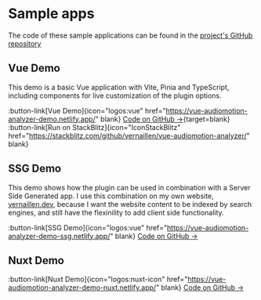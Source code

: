 # Sample apps

The code of these sample applications can be found in the [project's GitHub repository](https://github.com/vernaillen/vue-audiomotion-analyzer)

## Vue Demo

This demo is a basic Vue application with Vite, Pinia and TypeScript, including components for live customization of the plugin options.

:button-link[Vue Demo]{icon="logos:vue" href="https://vue-audiomotion-analyzer-demo.netlify.app/" blank} [Code on GitHub →](https://github.com/vernaillen/vue-audiomotion-analyzer/tree/main/examples/demo){target=blank}
:button-link[Run on StackBlitz]{icon="IconStackBlitz" href="https://stackblitz.com/github/vernaillen/vue-audiomotion-analyzer/" blank}

## SSG Demo

This demo shows how the plugin can be used in combination with a Server Side Generated app. I use this combination on my own website, [vernaillen.dev](https://vernaillen.dev), because I want the website content to be indexed by search engines, and still have the flexinility to add client side functionality.

:button-link[SSG Demo]{icon="logos:vue" href="https://vue-audiomotion-analyzer-demo-ssg.netlify.app/" blank} [Code on GitHub →](https://github.com/vernaillen/vue-audiomotion-analyzer/tree/main/examples/demo-ssg)

## Nuxt Demo

:button-link[Nuxt Demo]{icon="logos:nuxt-icon" href="https://vue-audiomotion-analyzer-demo-nuxt.netlify.app/" blank} [Code on GitHub →](https://github.com/vernaillen/vue-audiomotion-analyzer/tree/main/examples/demo-nuxt)
